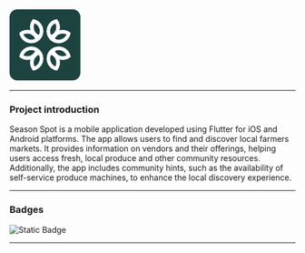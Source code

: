<img src="/assets/readme_resources/season_spot_logo_rounded_rect.svg" width=125>

---
### Project introduction

Season Spot is a mobile application developed using Flutter for iOS and Android platforms. The app allows users to find and discover local farmers markets. It provides information on vendors and their offerings, helping users access fresh, local produce and other community resources. Additionally, the app includes community hints, such as the availability of self-service produce machines, to enhance the local discovery experience.

---

### Badges
![Static Badge](https://img.shields.io/badge/state-in_progress-blue)

---
